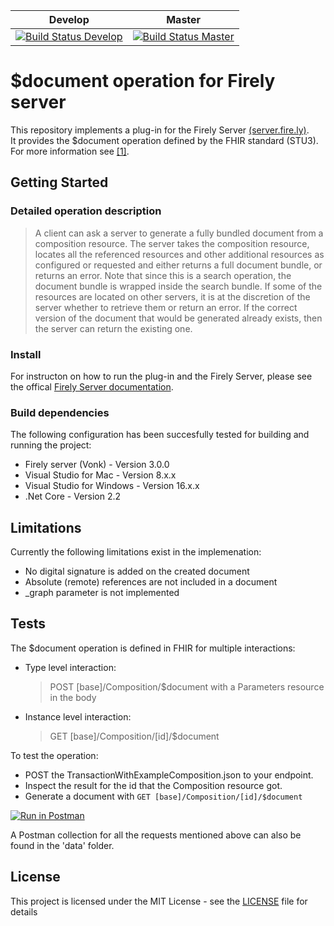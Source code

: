 |Develop|Master|
|---|---|
|[![Build Status Develop](https://firely.visualstudio.com/vonk%20public%20plugins/_apis/build/status/FirelyTeam.Vonk.Plugin.DocumentOperation?branchName=develop)](https://firely.visualstudio.com/vonk%20public%20plugins/_build/latest?definitionId=34&branchName=develop)| [![Build Status Master](https://firely.visualstudio.com/vonk%20public%20plugins/_apis/build/status/FirelyTeam.Vonk.Plugin.DocumentOperation?branchName=master)](https://firely.visualstudio.com/vonk%20public%20plugins/_build/latest?definitionId=34&branchName=master)|

# $document operation for Firely server

This repository implements a plug-in for the Firely Server [(server.fire.ly)](server.fire.ly).<br>
It provides the $document operation defined by the FHIR standard (STU3). For more information see [[1]](https://www.hl7.org/fhir/operation-composition-document.html).

## Getting Started

### Detailed operation description

> A client can ask a server to generate a fully bundled document from a composition resource. The server takes the composition resource, locates all the referenced resources and other additional resources as configured or requested and either returns a full document bundle, or returns an error. Note that since this is a search operation, the document bundle is wrapped inside the search bundle. If some of the resources are located on other servers, it is at the discretion of the server whether to retrieve them or return an error. If the correct version of the document that would be generated already exists, then the server can return the existing one.

### Install
For instructon on how to run the plug-in and the Firely Server, please see the offical [Firely Server documentation](http://docs.simplifier.net/vonk/index.html).

### Build dependencies
The following configuration has been succesfully tested for building and running the project:
* Firely server (Vonk) - Version 3.0.0
* Visual Studio for Mac - Version 8.x.x
* Visual Studio for Windows - Version 16.x.x
* .Net Core - Version 2.2

## Limitations

Currently the following limitations exist in the implemenation:
* No digital signature is added on the created document
* Absolute (remote) references are not included in a document
* \_graph parameter is not implemented

## Tests

The $document operation is defined in FHIR for multiple interactions:

* Type level interaction:<br>
    > POST [base]/Composition/$document
    with a Parameters resource in the body

* Instance level interaction:<br>
    > GET [base]/Composition/[id]/$document

To test the operation:
- POST the TransactionWithExampleComposition.json to your endpoint.
- Inspect the result for the id that the Composition resource got.
- Generate a document with ``GET [base]/Composition/[id]/$document``

[![Run in Postman](https://run.pstmn.io/button.svg)](https://app.getpostman.com/run-collection/2c5da2fa4dd4cb83dddf)

A Postman collection for all the requests mentioned above can also be found in the 'data' folder.

## License

This project is licensed under the MIT License - see the [LICENSE](LICENSE) file for details
